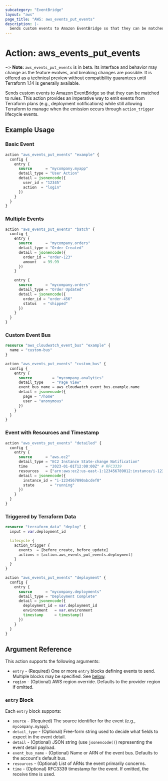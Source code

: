 ```yaml
---
subcategory: "EventBridge"
layout: "aws"
page_title: "AWS: aws_events_put_events"
description: |-
  Sends custom events to Amazon EventBridge so that they can be matched to rules.
---
```


# Action: aws_events_put_events

~> **Note:** `aws_events_put_events` is in beta. Its interface and behavior may change as the feature evolves, and breaking changes are possible. It is offered as a technical preview without compatibility guarantees until Terraform 1.14 is generally available.

Sends custom events to Amazon EventBridge so that they can be matched to rules. This action provides an imperative way to emit events from Terraform plans (e.g., deployment notifications) while still allowing Terraform to manage when the emission occurs through `action_trigger` lifecycle events.

## Example Usage

### Basic Event

```terraform
action "aws_events_put_events" "example" {
  config {
    entry {
      source      = "mycompany.myapp"
      detail_type = "User Action"
      detail = jsonencode({
        user_id = "12345"
        action  = "login"
      })
    }
  }
}
```

### Multiple Events

```terraform
action "aws_events_put_events" "batch" {
  config {
    entry {
      source      = "mycompany.orders"
      detail_type = "Order Created"
      detail = jsonencode({
        order_id = "order-123"
        amount   = 99.99
      })
    }

    entry {
      source      = "mycompany.orders"
      detail_type = "Order Updated"
      detail = jsonencode({
        order_id = "order-456"
        status   = "shipped"
      })
    }
  }
}
```

### Custom Event Bus

```terraform
resource "aws_cloudwatch_event_bus" "example" {
  name = "custom-bus"
}

action "aws_events_put_events" "custom_bus" {
  config {
    entry {
      source         = "mycompany.analytics"
      detail_type    = "Page View"
      event_bus_name = aws_cloudwatch_event_bus.example.name
      detail = jsonencode({
        page = "/home"
        user = "anonymous"
      })
    }
  }
}
```

### Event with Resources and Timestamp

```terraform
action "aws_events_put_events" "detailed" {
  config {
    entry {
      source      = "aws.ec2"
      detail_type = "EC2 Instance State-change Notification"
      time        = "2023-01-01T12:00:00Z" # RFC3339
      resources   = ["arn:aws:ec2:us-east-1:123456789012:instance/i-1234567890abcdef0"]
      detail = jsonencode({
        instance_id = "i-1234567890abcdef0"
        state       = "running"
      })
    }
  }
}
```

### Triggered by Terraform Data

```terraform
resource "terraform_data" "deploy" {
  input = var.deployment_id

  lifecycle {
    action_trigger {
      events  = [before_create, before_update]
      actions = [action.aws_events_put_events.deployment]
    }
  }
}

action "aws_events_put_events" "deployment" {
  config {
    entry {
      source      = "mycompany.deployments"
      detail_type = "Deployment Complete"
      detail = jsonencode({
        deployment_id = var.deployment_id
        environment   = var.environment
        timestamp     = timestamp()
      })
    }
  }
}
```

## Argument Reference

This action supports the following arguments:

* `entry` - (Required) One or more `entry` blocks defining events to send. Multiple blocks may be specified. See [below](#entry-block).
* `region` - (Optional) AWS region override. Defaults to the provider region if omitted.

### `entry` Block

Each `entry` block supports:

* `source` - (Required) The source identifier for the event (e.g., `mycompany.myapp`).
* `detail_type` - (Optional) Free-form string used to decide what fields to expect in the event detail.
* `detail` - (Optional) JSON string (use `jsonencode()`) representing the event detail payload.
* `event_bus_name` - (Optional) Name or ARN of the event bus. Defaults to the account's default bus.
* `resources` - (Optional) List of ARNs the event primarily concerns.
* `time` - (Optional) RFC3339 timestamp for the event. If omitted, the receive time is used.
